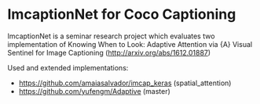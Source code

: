 # ImcaptionNet for Coco Captioning

ImcaptionNet is a seminar research project which evaluates two implementation of Knowing When to Look: Adaptive Attention via {A} Visual Sentinel for Image Captioning (http://arxiv.org/abs/1612.01887)

Used and extended implementations:
- https://github.com/amaiasalvador/imcap_keras (spatial_attention)
- https://github.com/yufengm/Adaptive (master)
